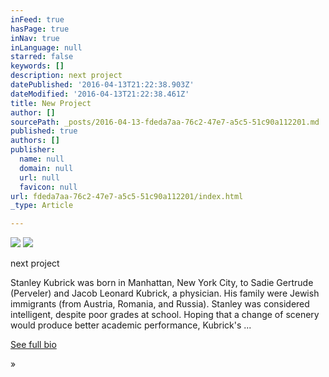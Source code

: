 ```yaml
---
inFeed: true
hasPage: true
inNav: true
inLanguage: null
starred: false
keywords: []
description: next project
datePublished: '2016-04-13T21:22:38.903Z'
dateModified: '2016-04-13T21:22:38.461Z'
title: New Project
author: []
sourcePath: _posts/2016-04-13-fdeda7aa-76c2-47e7-a5c5-51c90a112201.md
published: true
authors: []
publisher:
  name: null
  domain: null
  url: null
  favicon: null
url: fdeda7aa-76c2-47e7-a5c5-51c90a112201/index.html
_type: Article

---
```

![](https://the-grid-user-content.s3-us-west-2.amazonaws.com/073b2383-c71e-458f-bfa3-6618c8f91b58.jpg)
![](https://the-grid-user-content.s3-us-west-2.amazonaws.com/602b3307-efd0-461d-8aed-c79322432106.jpg)

next project

Stanley Kubrick was born in Manhattan, New York City, to Sadie Gertrude (Perveler) and Jacob Leonard Kubrick, a physician. His family were Jewish immigrants (from Austria, Romania, and Russia). Stanley was considered intelligent, despite poor grades at school. Hoping that a change of scenery would produce better academic performance, Kubrick's ...

[See full bio][0]

»

[0]: http://www.imdb.com/name/nm0000040/bio?ref_=nm_ov_bio_sm